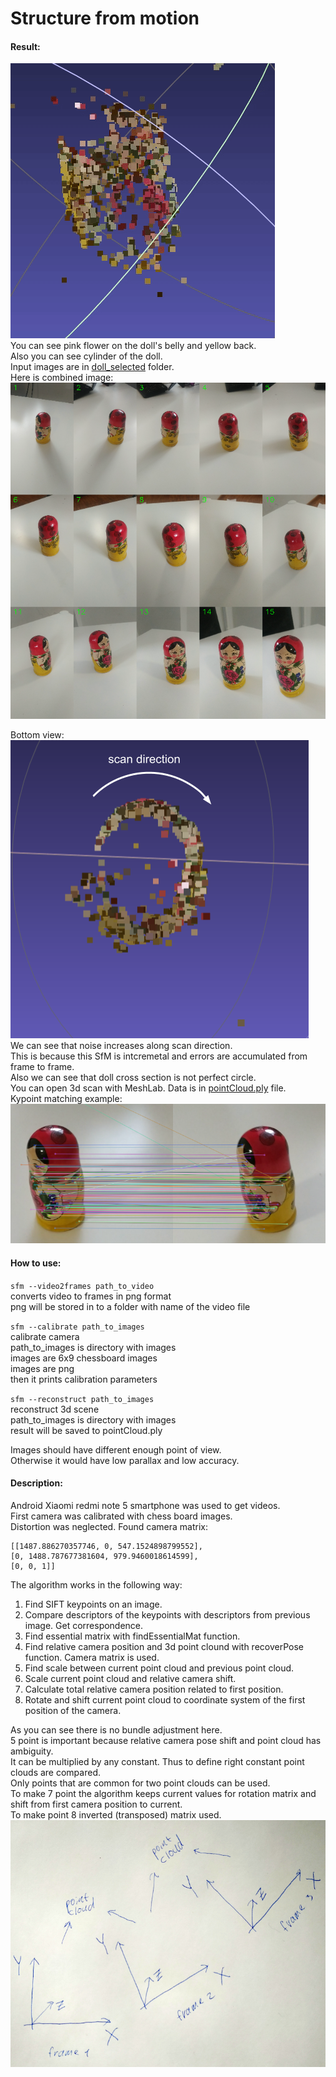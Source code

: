 # Structure from motion  
#### Result:  
![3d visualization](./markdown_site/3d_visualization.gif)  
You can see pink flower on the doll's belly and yellow back.  
Also you can see cylinder of the doll.  
Input images are in [doll_selected](./doll_selected) folder.  
Here is combined image:  
![combined image](./markdown_site/input_pano.png)  
  
Bottom view:  
![scan direction](./markdown_site/doll_scan_2.png)  
We can see that noise increases along scan direction.  
This is because this SfM is intcremetal and errors are accumulated from frame to frame.  
Also we can see that doll cross section is not perfect circle.  
You can open 3d scan with MeshLab.
Data is in [pointCloud.ply](./pointCloud.ply) file.  
Kypoint matching example:  
![match example](./markdown_site/match_example.png)  
    
#### How to use:
```sfm --video2frames path_to_video```  
   converts video to frames in png format  
   png will be stored in to a folder with name of the video file  
  
```sfm --calibrate path_to_images```  
   calibrate camera  
   path_to_images is directory with images  
   images are 6x9 chessboard images  
   images are png  
   then it prints calibration parameters  
  
```sfm --reconstruct path_to_images```  
   reconstruct 3d scene  
   path_to_images is directory with images  
   result will be saved to pointCloud.ply  
  
Images should have different enough point of view.  
Otherwise it would have low parallax and low accuracy.
    
#### Description:  
Android Xiaomi redmi note 5 smartphone was used to get videos.  
First camera was calibrated with chess board images.  
Distortion was neglected. 
Found camera matrix:  
```text
[[1487.886270357746, 0, 547.1524898799552], 
[0, 1488.787677381604, 979.9460018614599],
[0, 0, 1]]
```
The algorithm works in the following way:
1. Find SIFT keypoints on an image.
2. Compare descriptors of the keypoints with descriptors from previous image. Get correspondence.  
3. Find essential matrix with findEssentialMat function.  
4. Find relative camera position and 3d point clound with recoverPose function. Camera matrix is used.  
5. Find scale between current point cloud and previous point cloud.
6. Scale current point cloud and relative camera shift.  
7. Calculate total relative camera position related to first position.
8. Rotate and shift current point cloud to coordinate system of the first position of the camera.
  
As you can see there is no bundle adjustment here.  
5 point is important because relative camera pose shift and point cloud has ambiguity.      
It can be multiplied by any constant. Thus to define right constant point clouds are compared.  
Only points that are common for two point clouds can be used.  
To make 7 point the algorithm keeps current values for rotation matrix and shift from first camera position to current.  
To make point 8 inverted (transposed) matrix used.  
![](./markdown_site/frames.jpg)
 


  
